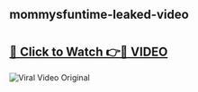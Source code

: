 ## mommysfuntime-leaked-video 

# <h2><a href="http://freeplayer.one?title=mommysfuntime-leaked-video&ref=21J">🔗 Click to Watch 👉🔴 VIDEO</a></h2>

<a href="http://freeplayer.one?title=mommysfuntime-leaked-video&ref=21J" rel="nofollow" data-target="animated-image.originalLink"><img src="https://i.ibb.co.com/xMMVF88/686577567.gif" alt="Viral Video Original" style="max-width: 100%; display: inline-block;" data-target="animated-image.originalImage"></a>

